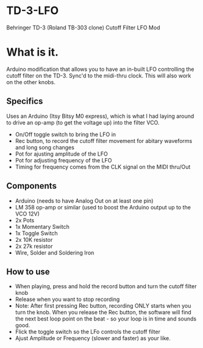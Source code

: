 # TD-3-LFO
Behringer TD-3 (Roland TB-303  clone)  Cutoff Filter LFO Mod

# What is it.
Arduino modification that allows you to have an in-built LFO controlling the cutoff filter on the TD-3.
Sync'd to the midi-thru clock.
This will also work on the other knobs.

## Specifics
Uses an Arduino (Itsy Bitsy M0 express), which is what I had laying around to drive an op-amp (to get the voltage up) into the filter VCO.
- On/Off toggle switch to bring the LFO in
- Rec button, to record the cutoff filter movement for abitary waveforms and long song changes
- Pot for ajusting amplitude of the LFO
- Pot for adjusting frequency of the LFO
- Timing for frequency comes from the CLK signal on the MIDI thru/Out


## Components
- Arduino (needs to have Analog Out on at least one pin)
- LM 358 op-amp or similar (used to boost the Arduino output up to the VCO 12V)
- 2x Pots
- 1x Momentary Switch
- 1x Toggle Switch
- 2x 10K resistor
- 2x 27k resistor
- Wire, Solder and Soldering Iron  


## How to use
- When playing, press and hold the record button and turn the cutoff filter knob
- Release when you want to stop recording
- Note: After first pressing Rec button, recording ONLY starts when you turn the knob.  When you release the Rec button, the software will find the next best loop point on the beat - so your loop is in time and sounds good.
- Flick the toggle switch so the LFo controls the cutoff filter
- Ajust Amplitude or Frequency (slower and faster) as your like.


